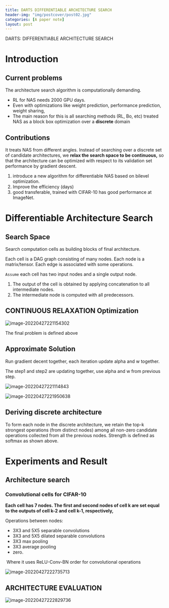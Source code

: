 ```yaml
---
title: DARTS DIFFERENTIABLE ARCHITECTURE SEARCH
header-img: "img/postcover/post02.jpg"
categories: [A paper note]
layout: post
---
```


DARTS: DIFFERENTIABLE ARCHITECTURE SEARCH

# Introduction

## Current problems

The architecture search algorithm is computationally demanding.

- RL for NAS needs 2000 GPU days.
- Even with optimizations like weight prediction, performance prediction,  weight sharing, 
- The main reason for this is all searching methods (RL, Bo, etc) treated NAS as a block box optimization over a **discrete** domain

## Contributions

It treats NAS from different angles. Instead of searching over a discrete set of candidate architectures, we **relax the search space to be continuous,** so that the architecture can be optimized with respect to its validation set performance by gradient descent.

1. introduce a new algorithm for differentiable NAS based on bilevel optimization.
2. Improve the efficiency (days)
3. good transferable, trained with CIFAR-10 has good performance at ImageNet.

# Differentiable Architecture Search

## Search Space

Search computation cells as building blocks of final architecture. 

Each cell is a DAG graph consisting of many nodes. Each node is a matrix/tensor. Each edge is associated with some operations.

`Assume` each cell has two input nodes and a single output node.

1. The output of the cell is obtained by applying concatenation to all intermediate nodes.
2. The intermediate node is computed with all predecessors. 

## CONTINUOUS RELAXATION Optimization

![image-20220427221154302](https://github.com/NLGithubWP/tech-notebook/raw/master/img/a_img_store/image-20220427221154302.png)

The final problem is defined above

## Approximate Solution

Run gradient decent together, each iteration update alpha and w together. 

The step1 and step2 are updating together, use alpha and w from previous step.

![image-20220427221114843](https://github.com/NLGithubWP/tech-notebook/raw/master/img/a_img_store/image-20220427221114843.png)

![image-20220427221950638](https://github.com/NLGithubWP/tech-notebook/raw/master/img/a_img_store/image-20220427221950638.png)

## Deriving discrete architecture

To form each node in the discrete architecture, we retain the top-k strongest operations (from distinct nodes) among all non-zero candidate operations collected from all the previous nodes. Strength is defined as softmax as shown above.

# Experiments and Result

## Architecture search

### Convolutional cells for CIFAR-10

**Each cell has 7 nodes. The first and second nodes of cell k are set equal to the outputs of cell k-2 and cell k-1, respectively,**

Operations between nodes:

- 3X3 and 5X5 separable convolutions
- 3X3 and 5X5 dilated separable convolutions
- 3X3 max pooling
- 3X3 average pooling
- zero.

​	Where it uses ReLU-Conv-BN order for convolutional operations

![image-20220427222735713](https://github.com/NLGithubWP/tech-notebook/raw/master/img/a_img_store/image-20220427222735713.png)

## ARCHITECTURE EVALUATION



![image-20220427222829736](https://github.com/NLGithubWP/tech-notebook/raw/master/img/a_img_store/image-20220427222829736.png)













